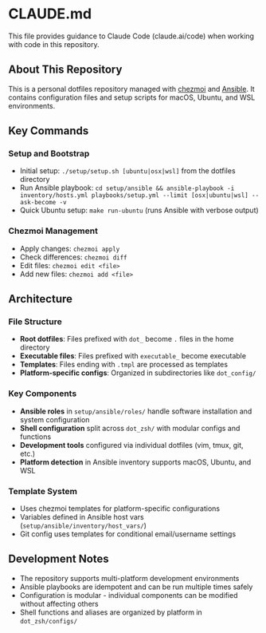 # CLAUDE.md

This file provides guidance to Claude Code (claude.ai/code) when working with code in this repository.

## About This Repository

This is a personal dotfiles repository managed with [chezmoi](https://www.chezmoi.io/) and [Ansible](https://www.ansible.com/). It contains configuration files and setup scripts for macOS, Ubuntu, and WSL environments.

## Key Commands

### Setup and Bootstrap

- Initial setup: `./setup/setup.sh [ubuntu|osx|wsl]` from the dotfiles directory
- Run Ansible playbook: `cd setup/ansible && ansible-playbook -i inventory/hosts.yml playbooks/setup.yml --limit [osx|ubuntu|wsl] --ask-become -v`
- Quick Ubuntu setup: `make run-ubuntu` (runs Ansible with verbose output)

### Chezmoi Management

- Apply changes: `chezmoi apply`
- Check differences: `chezmoi diff`
- Edit files: `chezmoi edit <file>`
- Add new files: `chezmoi add <file>`

## Architecture

### File Structure

- **Root dotfiles**: Files prefixed with `dot_` become `.` files in the home directory
- **Executable files**: Files prefixed with `executable_` become executable
- **Templates**: Files ending with `.tmpl` are processed as templates
- **Platform-specific configs**: Organized in subdirectories like `dot_config/`

### Key Components

- **Ansible roles** in `setup/ansible/roles/` handle software installation and system configuration
- **Shell configuration** split across `dot_zsh/` with modular configs and functions
- **Development tools** configured via individual dotfiles (vim, tmux, git, etc.)
- **Platform detection** in Ansible inventory supports macOS, Ubuntu, and WSL

### Template System

- Uses chezmoi templates for platform-specific configurations
- Variables defined in Ansible host vars (`setup/ansible/inventory/host_vars/`)
- Git config uses templates for conditional email/username settings

## Development Notes

- The repository supports multi-platform development environments
- Ansible playbooks are idempotent and can be run multiple times safely
- Configuration is modular - individual components can be modified without affecting others
- Shell functions and aliases are organized by platform in `dot_zsh/configs/`
